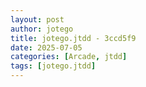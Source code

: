 ```yaml
---
layout: post
author: jotego
title: jotego.jtdd - 3ccd5f9
date: 2025-07-05
categories: [Arcade, jtdd]
tags: [jotego.jtdd]
---
```


